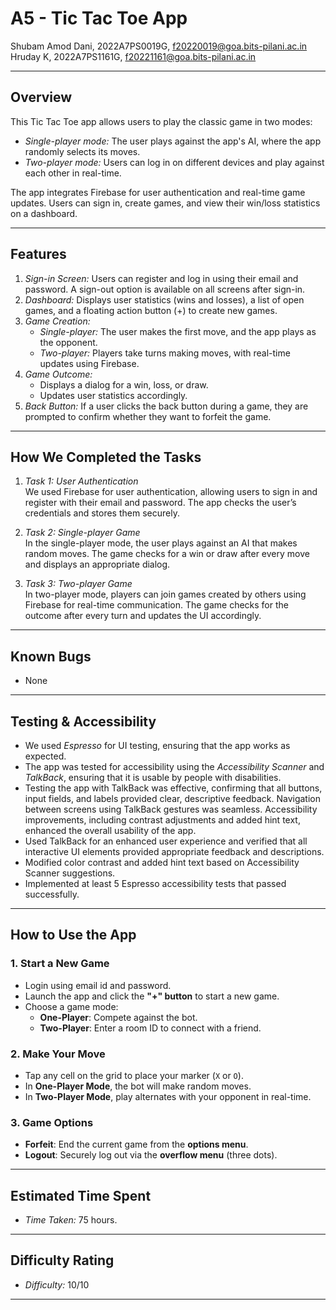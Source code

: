 # A5 - Tic Tac Toe App


Shubam Amod Dani, 2022A7PS0019G, f20220019@goa.bits-pilani.ac.in<br/>
Hruday K,         2022A7PS1161G, f20221161@goa.bits-pilani.ac.in


---

## Overview
This Tic Tac Toe app allows users to play the classic game in two modes:

- *Single-player mode:* The user plays against the app's AI, where the app randomly selects its moves.
- *Two-player mode:* Users can log in on different devices and play against each other in real-time.

The app integrates Firebase for user authentication and real-time game updates. Users can sign in, create games, and view their win/loss statistics on a dashboard.

---

## Features
1. *Sign-in Screen:* Users can register and log in using their email and password. A sign-out option is available on all screens after sign-in.
2. *Dashboard:* Displays user statistics (wins and losses), a list of open games, and a floating action button (+) to create new games.
3. *Game Creation:*
    - *Single-player:* The user makes the first move, and the app plays as the opponent.
    - *Two-player:* Players take turns making moves, with real-time updates using Firebase.
4. *Game Outcome:*
    - Displays a dialog for a win, loss, or draw.
    - Updates user statistics accordingly.
5. *Back Button:* If a user clicks the back button during a game, they are prompted to confirm whether they want to forfeit the game.

---

## How We Completed the Tasks

1. *Task 1: User Authentication*  
   We used Firebase for user authentication, allowing users to sign in and register with their email and password. The app checks the user’s credentials and stores them securely.

2. *Task 2: Single-player Game*  
   In the single-player mode, the user plays against an AI that makes random moves. The game checks for a win or draw after every move and displays an appropriate dialog.

3. *Task 3: Two-player Game*  
   In two-player mode, players can join games created by others using Firebase for real-time communication. The game checks for the outcome after every turn and updates the UI accordingly.

---

## Known Bugs
- None

---

## Testing & Accessibility
- We used *Espresso* for UI testing, ensuring that the app works as expected.
- The app was tested for accessibility using the *Accessibility Scanner* and *TalkBack*, ensuring that it is usable by people with disabilities.
- Testing the app with TalkBack was effective, confirming that all buttons, input fields, and labels provided clear, descriptive feedback. Navigation between screens using TalkBack gestures was seamless. Accessibility improvements, including contrast adjustments and added hint text, enhanced the overall usability of the app.
- Used TalkBack for an enhanced user experience and verified that all interactive UI elements provided appropriate feedback and descriptions.
- Modified color contrast and added hint text based on Accessibility Scanner suggestions.
- Implemented at least 5 Espresso accessibility tests that passed successfully.

---

## How to Use the App

### 1. **Start a New Game**
- Login using email id and password.
- Launch the app and click the **"+" button** to start a new game.
- Choose a game mode:
    - **One-Player**: Compete against the bot.
    - **Two-Player**: Enter a room ID to connect with a friend.

### 2. **Make Your Move**
- Tap any cell on the grid to place your marker (`X` or `O`).
- In **One-Player Mode**, the bot will make random moves.
- In **Two-Player Mode**, play alternates with your opponent in real-time.

### 3. **Game Options**
- **Forfeit**: End the current game from the **options menu**.
- **Logout**: Securely log out via the **overflow menu** (three dots).

---

## Estimated Time Spent
- *Time Taken:* 75 hours.

---

## Difficulty Rating
- *Difficulty:* 10/10

---